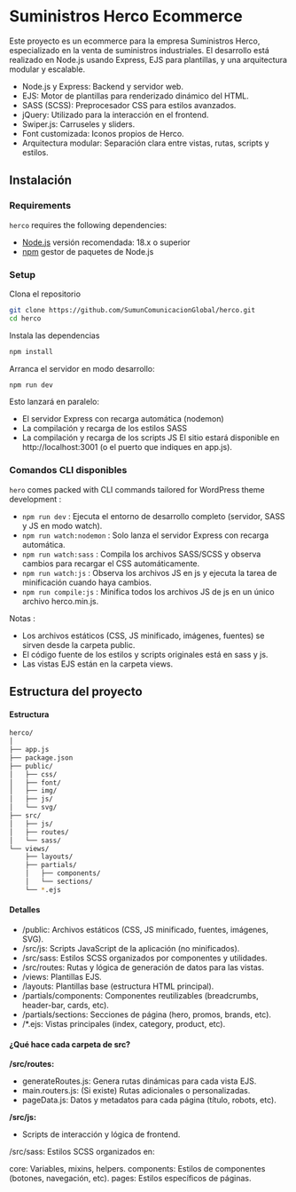 

Suministros Herco Ecommerce
===

Este proyecto es un ecommerce para la empresa Suministros Herco, especializado en la venta de suministros industriales. El desarrollo está realizado en Node.js usando Express, EJS para plantillas, y una arquitectura modular y escalable.

* Node.js y Express: Backend y servidor web.
* EJS: Motor de plantillas para renderizado dinámico del HTML.
* SASS (SCSS): Preprocesador CSS para estilos avanzados.
* jQuery: Utilizado para la interacción en el frontend.
* Swiper.js: Carruseles y sliders.
* Font customizada: Iconos propios de Herco.
* Arquitectura modular: Separación clara entre vistas, rutas, scripts y estilos.


Instalación
---------------

### Requirements

`herco` requires the following dependencies:

- [Node.js](https://nodejs.org/) versión recomendada: 18.x o superior
- [npm](https://www.npmjs.com/) gestor de paquetes de Node.js


### Setup

Clona el repositorio

```sh
git clone https://github.com/SumunComunicacionGlobal/herco.git
cd herco
```

Instala las dependencias

```sh
npm install
```

Arranca el servidor en modo desarrollo:

```sh
npm run dev
```

Esto lanzará en paralelo:

* El servidor Express con recarga automática (nodemon)
* La compilación y recarga de los estilos SASS
* La compilación y recarga de los scripts JS
El sitio estará disponible en http://localhost:3001 (o el puerto que indiques en app.js).

### Comandos CLI disponibles

`hero` comes packed with CLI commands tailored for WordPress theme development :

- `npm run dev` : Ejecuta el entorno de desarrollo completo (servidor, SASS y JS en modo watch).
- `npm run watch:nodemon` : Solo lanza el servidor Express con recarga automática.
- `npm run watch:sass` : Compila los archivos SASS/SCSS y observa cambios para recargar el CSS automáticamente.
- `npm run watch:js` : Observa los archivos JS en js y ejecuta la tarea de minificación cuando haya cambios.
- `npm run compile:js` : Minifica todos los archivos JS de js en un único archivo herco.min.js.


Notas :
* Los archivos estáticos (CSS, JS minificado, imágenes, fuentes) se sirven desde la carpeta public.
* El código fuente de los estilos y scripts originales está en sass y js.
* Las vistas EJS están en la carpeta views. 


Estructura del proyecto
---------------

#### Estructura

```sh
herco/
│
├── app.js
├── package.json
├── public/
│   ├── css/
│   ├── font/
│   ├── img/
│   ├── js/
│   └── svg/
├── src/
│   ├── js/
│   ├── routes/
│   └── sass/
└── views/
    ├── layouts/
    ├── partials/
    │   ├── components/
    │   └── sections/
    └── *.ejs 
```

#### Detalles

* /public: Archivos estáticos (CSS, JS minificado, fuentes, imágenes, SVG).
* /src/js: Scripts JavaScript de la aplicación (no minificados).
* /src/sass: Estilos SCSS organizados por componentes y utilidades.
* /src/routes: Rutas y lógica de generación de datos para las vistas.
* /views: Plantillas EJS.
* /layouts: Plantillas base (estructura HTML principal).
* /partials/components: Componentes reutilizables (breadcrumbs, header-bar, cards, etc).
* /partials/sections: Secciones de página (hero, promos, brands, etc).
* /*.ejs: Vistas principales (index, category, product, etc).

#### ¿Qué hace cada carpeta de src?

**/src/routes:**
* generateRoutes.js: Genera rutas dinámicas para cada vista EJS.
* main.routers.js: (Si existe) Rutas adicionales o personalizadas.
* pageData.js: Datos y metadatos para cada página (título, robots, etc).

**/src/js:**
+ Scripts de interacción y lógica de frontend.

/src/sass:
Estilos SCSS organizados en:

core: Variables, mixins, helpers.
components: Estilos de componentes (botones, navegación, etc).
pages: Estilos específicos de páginas.
